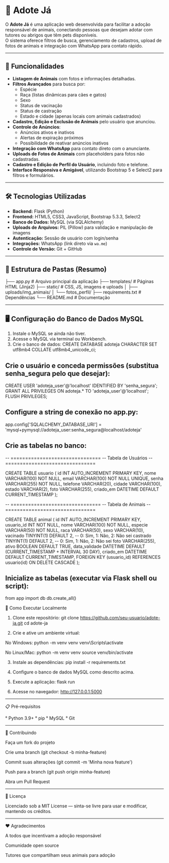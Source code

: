 # 🐾 Adote Já

O **Adote Já** é uma aplicação web desenvolvida para facilitar a adoção responsável de animais, conectando pessoas que desejam adotar com tutores ou abrigos que têm pets disponíveis.  
O sistema oferece filtros de busca, gerenciamento de cadastros, upload de fotos de animais e integração com WhatsApp para contato rápido.

---

## 📸 Funcionalidades

- **Listagem de Animais** com fotos e informações detalhadas.
- **Filtros Avançados** para busca por:
  - Espécie
  - Raça (listas dinâmicas para cães e gatos)
  - Sexo
  - Status de vacinação
  - Status de castração
  - Estado e cidade (apenas locais com animais cadastrados)
- **Cadastro, Edição e Exclusão de Animais** pelo usuário que anunciou.
- **Controle de Anúncios**:
  - Anúncios ativos e inativos
  - Alertas de expiração próximos
  - Possibilidade de reativar anúncios inativos
- **Integração com WhatsApp** para contato direto com o anunciante.
- **Uploads de Fotos de Animais** com placeholders para fotos não cadastradas.
- **Cadastro e Edição de Perfil do Usuário**, incluindo foto e telefone.
- **Interface Responsiva e Amigável**, utilizando Bootstrap 5 e Select2 para filtros e formulários.

---

## 🛠️ Tecnologias Utilizadas

- **Backend:** Flask (Python)
- **Frontend:** HTML5, CSS3, JavaScript, Bootstrap 5.3.3, Select2
- **Banco de Dados:** MySQL (via SQLAlchemy)
- **Uploads de Arquivos:** PIL (Pillow) para validação e manipulação de imagens
- **Autenticação:** Sessão de usuário com login/senha
- **Integrações:** WhatsApp (link direto via `wa.me`)
- **Controle de Versão:** Git + GitHub

---

## 📂 Estrutura de Pastas (Resumo)

├── app.py # Arquivo principal da aplicação
├── templates/ # Páginas HTML (Jinja2)
├── static/ # CSS, JS, imagens e uploads
│ ├── uploads/img_animais/
│ └── fotos_perfil/
├── requirements.txt # Dependências
└── README.md # Documentação

---

## 🖥️ Configuração do Banco de Dados MySQL

1. Instale o MySQL se ainda não tiver.
2. Acesse o MySQL via terminal ou Workbench.
3. Crie o banco de dados:
CREATE DATABASE adoteja CHARACTER SET utf8mb4 COLLATE utf8mb4_unicode_ci;


## Crie o usuário e conceda permissões (substitua senha_segura pelo que desejar):

CREATE USER 'adoteja_user'@'localhost' IDENTIFIED BY 'senha_segura';
GRANT ALL PRIVILEGES ON adoteja.* TO 'adoteja_user'@'localhost';
FLUSH PRIVILEGES;

## Configure a string de conexão no app.py:

app.config['SQLALCHEMY_DATABASE_URI'] = 'mysql+pymysql://adoteja_user:senha_segura@localhost/adoteja'

## Crie as tabelas no banco:

-- ===============================
-- Tabela de Usuários
-- ===============================

CREATE TABLE usuario (
    id INT AUTO_INCREMENT PRIMARY KEY,
    nome VARCHAR(100) NOT NULL,
    email VARCHAR(100) NOT NULL UNIQUE,
    senha VARCHAR(255) NOT NULL,
    telefone VARCHAR(20),
    cidade VARCHAR(100),
    estado VARCHAR(2),
    foto VARCHAR(255),
    criado_em DATETIME DEFAULT CURRENT_TIMESTAMP
);

-- ===============================
-- Tabela de Animais
-- ===============================

CREATE TABLE animal (
    id INT AUTO_INCREMENT PRIMARY KEY,
    usuario_id INT NOT NULL,
    nome VARCHAR(100) NOT NULL,
    especie VARCHAR(50) NOT NULL,
    raca VARCHAR(50),
    sexo VARCHAR(10),
    vacinado TINYINT(1) DEFAULT 2, -- 0: Sim, 1: Não, 2: Não sei
    castrado TINYINT(1) DEFAULT 2, -- 0: Sim, 1: Não, 2: Não sei
    foto VARCHAR(255),
    ativo BOOLEAN DEFAULT TRUE,
    data_validade DATETIME DEFAULT (CURRENT_TIMESTAMP + INTERVAL 30 DAY),
    criado_em DATETIME DEFAULT CURRENT_TIMESTAMP,
    FOREIGN KEY (usuario_id) REFERENCES usuario(id) ON DELETE CASCADE
);

## Inicialize as tabelas (executar via Flask shell ou script):

from app import db
db.create_all()


🚀 Como Executar Localmente

1. Clone este repositório:
git clone https://github.com/seu-usuario/adote-ja.git
cd adote-ja

2. Crie e ative um ambiente virtual:

No Windows:
python -m venv venv
venv\Scripts\activate

No Linux/Mac:
python -m venv venv
source venv/bin/activate

3. Instale as dependências:
pip install -r requirements.txt

4. Configure o banco de dados MySQL como descrito acima.

5. Execute a aplicação:
flask run

6. Acesse no navegador:
http://127.0.0.1:5000

---

📋 Pré-requisitos

° Python 3.9+
° pip
° MySQL
° Git

---

🤝 Contribuindo

Faça um fork do projeto

Crie uma branch (git checkout -b minha-feature)

Commit suas alterações (git commit -m 'Minha nova feature')

Push para a branch (git push origin minha-feature)

Abra um Pull Request

---

📜 Licença

Licenciado sob a MIT License — sinta-se livre para usar e modificar, mantendo os créditos.

---

❤️ Agradecimentos

A todos que incentivam a adoção responsável

Comunidade open source

Tutores que compartilham seus animais para adoção
